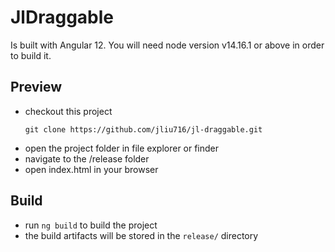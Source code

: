 # JlDraggable

Is built with Angular 12. You will need node version v14.16.1 or above in order to build it.

## Preview

- checkout this project
  ```
  git clone https://github.com/jliu716/jl-draggable.git
  ```
- open the project folder in file explorer or finder
- navigate to the /release folder
- open index.html in your browser

## Build

- run `ng build` to build the project
- the build artifacts will be stored in the `release/` directory
